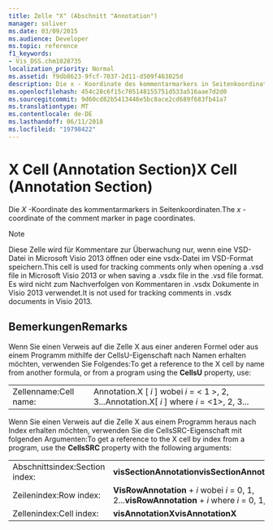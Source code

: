 ```yaml
---
title: Zelle "X" (Abschnitt "Annotation")
manager: soliver
ms.date: 03/09/2015
ms.audience: Developer
ms.topic: reference
f1_keywords:
- Vis_DSS.chm1028735
localization_priority: Normal
ms.assetid: f9db8623-9fcf-7037-2d11-d509f463025d
description: Die x - Koordinate des kommentarmarkers in Seitenkoordinaten.
ms.openlocfilehash: 454c28c6f15c705148155751d533a516aae7d2d0
ms.sourcegitcommit: 9d60cd82b5413446e5bc8ace2cd689f683fb41a7
ms.translationtype: MT
ms.contentlocale: de-DE
ms.lasthandoff: 06/11/2018
ms.locfileid: "19798422"
---
```

# <a name="x-cell-annotation-section"></a><span data-ttu-id="7e26f-103">X Cell (Annotation Section)</span><span class="sxs-lookup"><span data-stu-id="7e26f-103">X Cell (Annotation Section)</span></span>

<span data-ttu-id="7e26f-104">Die *X* -Koordinate des kommentarmarkers in Seitenkoordinaten.</span><span class="sxs-lookup"><span data-stu-id="7e26f-104">The  *x*  -coordinate of the comment marker in page coordinates.</span></span> 
  
> [!NOTE]
> <span data-ttu-id="7e26f-105">Diese Zelle wird für Kommentare zur Überwachung nur, wenn eine VSD-Datei in Microsoft Visio 2013 öffnen oder eine vsdx-Datei im VSD-Format speichern.</span><span class="sxs-lookup"><span data-stu-id="7e26f-105">This cell is used for tracking comments only when opening a .vsd file in Microsoft Visio 2013 or when saving a .vsdx file in the .vsd file format.</span></span> <span data-ttu-id="7e26f-106">Es wird nicht zum Nachverfolgen von Kommentaren in .vsdx Dokumente in Visio 2013 verwendet.</span><span class="sxs-lookup"><span data-stu-id="7e26f-106">It is not used for tracking comments in .vsdx documents in Visio 2013.</span></span> 
  
## <a name="remarks"></a><span data-ttu-id="7e26f-107">Bemerkungen</span><span class="sxs-lookup"><span data-stu-id="7e26f-107">Remarks</span></span>

<span data-ttu-id="7e26f-108">Wenn Sie einen Verweis auf die Zelle X aus einer anderen Formel oder aus einem Programm mithilfe der CellsU-Eigenschaft nach Namen erhalten möchten, verwenden Sie Folgendes:</span><span class="sxs-lookup"><span data-stu-id="7e26f-108">To get a reference to the X cell by name from another formula, or from a program using the **CellsU** property, use:</span></span> 
  
|||
|:-----|:-----|
| <span data-ttu-id="7e26f-109">Zellenname:</span><span class="sxs-lookup"><span data-stu-id="7e26f-109">Cell name:</span></span>  <br/> | <span data-ttu-id="7e26f-110">Annotation.X [ *i* ] wobei *i* = < 1 >, 2, 3...</span><span class="sxs-lookup"><span data-stu-id="7e26f-110">Annotation.X[  *i*  ]            where  *i*  = <1>, 2, 3...</span></span>  <br/> |
   
<span data-ttu-id="7e26f-111">Wenn Sie einen Verweis auf die Zelle X aus einem Programm heraus nach Index erhalten möchten, verwenden Sie die CellsSRC-Eigenschaft mit folgenden Argumenten:</span><span class="sxs-lookup"><span data-stu-id="7e26f-111">To get a reference to the X cell by index from a program, use the **CellsSRC** property with the following arguments:</span></span> 
  
|||
|:-----|:-----|
| <span data-ttu-id="7e26f-112">Abschnittsindex:</span><span class="sxs-lookup"><span data-stu-id="7e26f-112">Section index:</span></span>  <br/> |<span data-ttu-id="7e26f-113">**visSectionAnnotation**</span><span class="sxs-lookup"><span data-stu-id="7e26f-113">**visSectionAnnotation**</span></span> <br/> |
| <span data-ttu-id="7e26f-114">Zeilenindex:</span><span class="sxs-lookup"><span data-stu-id="7e26f-114">Row index:</span></span>  <br/> |<span data-ttu-id="7e26f-115">**VisRowAnnotation** +  *i* wobei *i* = 0, 1, 2...</span><span class="sxs-lookup"><span data-stu-id="7e26f-115">**visRowAnnotation** +  *i*            where  *i*  = 0, 1, 2...</span></span>  <br/> |
| <span data-ttu-id="7e26f-116">Zellenindex:</span><span class="sxs-lookup"><span data-stu-id="7e26f-116">Cell index:</span></span>  <br/> |<span data-ttu-id="7e26f-117">**visAnnotationX**</span><span class="sxs-lookup"><span data-stu-id="7e26f-117">**visAnnotationX**</span></span> <br/> |
   

